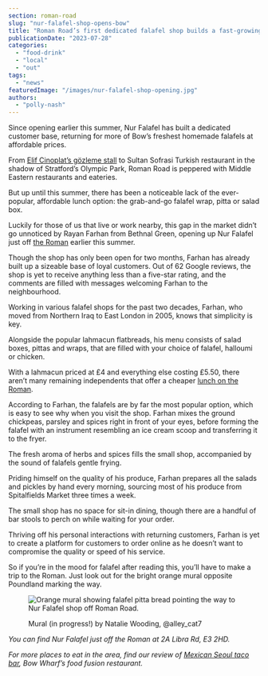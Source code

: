 ```yaml
---
section: roman-road
slug: "nur-falafel-shop-opens-bow"
title: "Roman Road’s first dedicated falafel shop builds a fast-growing following in Bow"
publicationDate: "2023-07-28"
categories: 
  - "food-drink"
  - "local"
  - "out"
tags: 
  - "news"
featuredImage: "/images/nur-falafel-shop-opening.jpg"
authors: 
  - "polly-nash"
---
```


Since opening earlier this summer, Nur Falafel has built a dedicated customer base, returning for more of Bow’s freshest homemade falafels at affordable prices.

From [Elif Cinoplat’s gözleme stall](https://romanroadlondon.com/gozleme-street-food-market-stall/) to Sultan Sofrasi Turkish restaurant in the shadow of Stratford’s Olympic Park, Roman Road is peppered with Middle Eastern restaurants and eateries. 

But up until this summer, there has been a noticeable lack of the ever-popular, affordable lunch option: the grab-and-go falafel wrap, pitta or salad box. 

Luckily for those of us that live or work nearby, this gap in the market didn’t go unnoticed by Rayan Farhan from Bethnal Green, opening up Nur Falafel just off [the Roman](https://romanroadlondon.com/roman-road-market-archive-old-images-90s/) earlier this summer.  

Though the shop has only been open for two months, Farhan has already built up a sizeable base of loyal customers. Out of 62 Google reviews, the shop is yet to receive anything less than a five-star rating, and the comments are filled with messages welcoming Farhan to the neighbourhood. 

Working in various falafel shops for the past two decades, Farhan, who moved from Northern Iraq to East London in 2005, knows that simplicity is key. 

Alongside the popular lahmacun flatbreads, his menu consists of salad boxes, pittas and wraps, that are filled with your choice of falafel, halloumi or chicken. 

With a lahmacun priced at £4 and everything else costing £5.50, there aren’t many remaining independents that offer a cheaper [lunch on the Roman](https://romanroadlondon.com/best-lunch-places/). 

According to Farhan, the falafels are by far the most popular option, which is easy to see why when you visit the shop. Farhan mixes the ground chickpeas, parsley and spices right in front of your eyes, before forming the falafel with an instrument resembling an ice cream scoop and transferring it to the fryer.

The fresh aroma of herbs and spices fills the small shop, accompanied by the sound of falafels gentle frying. 

Priding himself on the quality of his produce, Farhan prepares all the salads and pickles by hand every morning, sourcing most of his produce from Spitalfields Market three times a week. 

The small shop has no space for sit-in dining, though there are a handful of bar stools to perch on while waiting for your order. 

Thriving off his personal interactions with returning customers, Farhan is yet to create a platform for customers to order online as he doesn’t want to compromise the quality or speed of his service. 

So if you’re in the mood for falafel after reading this, you’ll have to make a trip to the Roman. Just look out for the bright orange mural opposite Poundland marking the way. 

<figure>

![Orange mural showing falafel pitta bread pointing the way to Nur Falafel shop off Roman Road.](/images/nur-falafel-shop-mural-1024x683.jpg)

<figcaption>

Mural (in progress!) by Natalie Wooding, @alley\_cat7

</figcaption>

</figure>

_You can find Nur Falafel just off the Roman at 2A Libra Rd, E3 2HD._ 

_For more places to eat in the area, find our review of_ [_Mexican Seoul taco bar_](https://romanroadlondon.com/mexican-seoul-korean-fusion-taco-bar-opens-bow-wharf/)_, Bow Wharf’s food fusion restaurant._ 


